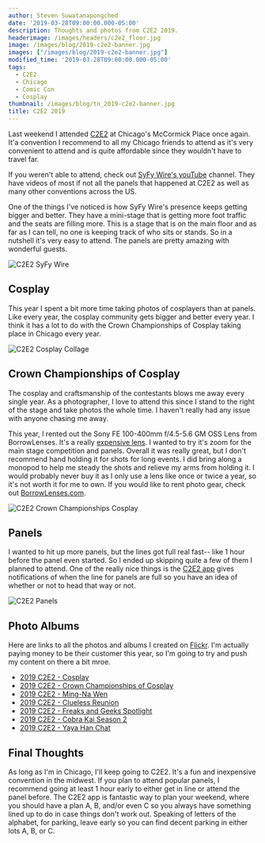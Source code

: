 ```yaml
---
author: Steven Suwatanapongched
date: '2019-03-28T09:00:00.000-05:00'
description: Thoughts and photos from C2E2 2019.
headerimage: /images/headers/c2e2_floor.jpg
image: /images/blog/2019-c2e2-banner.jpg
images: ["/images/blog/2019-c2e2-banner.jpg"]
modified_time: '2019-03-28T09:00:00.000-05:00'
tags:
  - C2E2
  - Chicago
  - Comic Con
  - Cosplay
thumbnail: /images/blog/tn_2019-c2e2-banner.jpg
title: C2E2 2019
---
```



Last weekend I attended [C2E2](http://www.c2e2.com) at Chicago's McCormick Place once again. It'a convention I recommend to all my Chicago friends to attend as it's very convenient to attend and is quite affordable since they wouldn't have to travel far.

If you weren't able to attend, check out [SyFy Wire's youTube](https://www.youtube.com/channel/UC985XM8r_uh-_znGrj8HG9w) channel. They have videos of most if not all the panels that happened at C2E2 as well as many other conventions across the US.

One of the things I've noticed is how SyFy Wire's presence keeps getting bigger and better. They have a mini-stage that is getting more foot traffic and the seats are filling more. This is a stage that is on the main floor and as far as I can tell, no one is keeping track of who sits or stands. So in a nutshell it's very easy to attend. The panels are pretty amazing with wonderful guests.

![C2E2 SyFy Wire](/images/blog/2019-c2e2-syfy-wire.jpg)

## Cosplay

This year I spent a bit more time taking photos of cosplayers than at panels. Like every year, the cosplay community gets bigger and better every year. I think it has a lot to do with the Crown Championships of Cosplay taking place in Chicago every year.

![C2E2 Cosplay Collage](/images/blog/2019-c2e2-collage-cosplay.jpg)

## Crown Championships of Cosplay

The cosplay and craftsmanship of the contestants blows me away every single year. As a photographer, I love to attend this since I stand to the right of the stage and take photos the whole time. I haven't really had any issue with anyone chasing me away.

This year, I rented out the Sony FE 100-400mm f/4.5-5.6 GM OSS Lens from BorrowLenses. It's a really [expensive lens](https://amzn.to/2TEPePI). I wanted to try it's zoom for the main stage competition and panels. Overall it was really great, but I don't recommend hand holding it for shots for long events. I did bring along a monopod to help me steady the shots and relieve my arms from holding it. I would probably never buy it as I only use a lens like once or twice a year, so it's not worth it for me to own. If you would like to rent photo gear, check out [BorrowLenses.com](https://www.talkable.com/x/ECqWAZ).

![C2E2 Crown Championships Cosplay](/images/blog/2019-c2e2-collage-crown-championship-cosplay.jpg)

## Panels

I wanted to hit up more panels, but the lines got full real fast-- like 1 hour before the panel even started. So I ended up skipping quite a few of them I planned to attend. One of the really nice things is the [C2E2 app](https://www.c2e2.com/Connect/C2E2s-Going-Mobile/) gives notifications of when the line for panels are full so you have an idea of whether or not to head that way or not.

![C2E2 Panels](/images/blog/2019-c2e2-collage-panels.jpg)

## Photo Albums

Here are links to all the photos and albums I created on [Flickr](https://www.flickr.com/people/sunpech/). I'm actually paying money to be their customer this year, so I'm going to try and push my content on there a bit mroe.

* [2019 C2E2 - Cosplay](https://www.flickr.com/photos/sunpech/sets/72157690607864543)
* [2019 C2E2 - Crown Championships of Cosplay](https://www.flickr.com/photos/sunpech/sets/72157707820261414)
* [2019 C2E2 - Ming-Na Wen](https://www.flickr.com/photos/sunpech/sets/72157679571053008)
* [2019 C2E2 - Clueless Reunion](https://www.flickr.com/photos/sunpech/sets/72157707820345064)
* [2019 C2E2 - Freaks and Geeks Spotlight](https://www.flickr.com/photos/sunpech/sets/72157707820261414)
* [2019 C2E2 - Cobra Kai Season 2](https://www.flickr.com/photos/sunpech/sets/72157706211112871)
* [2019 C2E2 - Yaya Han Chat](https://www.flickr.com/photos/sunpech/sets/72157690599436093)

## Final Thoughts

As long as I'm in Chicago, I'll keep going to C2E2. It's a fun and inexpensive convention in the midwest. If you plan to attend popular panels, I recommend going at least 1 hour early to either get in line or attend the panel before. The C2E2 app is fantastic way to plan your weekend, where you should have a plan A, B, and/or even C so you always have something lined up to do in case things don't work out. Speaking of letters of the alphabet, for parking, leave early so you can find decent parking in either lots A, B, or C.